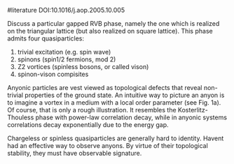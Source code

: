#literature
DOI:10.1016/j.aop.2005.10.005

Discuss a particular gapped RVB phase, namely the one which is realized on the triangular lattice (but also realized on square lattice). This phase admits four quasiparticles:

1. trivial excitation (e.g. spin wave)
2. spinons (spin1/2 fermions, mod 2)
3. Z2 vortices (spinless bosons, or called vison)
4. spinon-vison compisites

Anyonic particles are vest viewed as topological defects that reveal non-trivial properties of the ground state. An intuitive way to picture an anyon is to imagine a vortex in a medium with a local order parameter (see Fig. 1a). Of course, that is only a rough illustration. It resembles the Kosterlitz-Thouless phase with power-law correlation decay, while in anyonic systems correlations decay exponentially due to the energy gap.

Chargeless or spinless quasiparticles are generally hard to identity. Havent had an effective way to observe anyons. By virtue of their topological stability, they must have observable signature.



